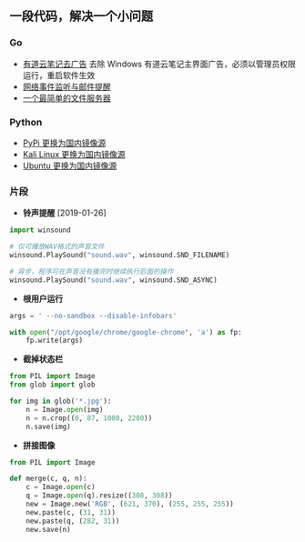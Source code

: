 ## 一段代码，解决一个小问题


### Go

- [有道云笔记去广告](go/youdao.go) 去除 Windows 有道云笔记主界面广告，必须以管理员权限运行，重启软件生效
- [网络事件监听与邮件提醒](go/remainder.go)
- [一个最简单的文件服务器](go/simpleweb.go)

### Python

- [PyPi 更换为国内镜像源](py/pypi.py)
- [Kali Linux 更换为国内镜像源](py/kali.py)
- [Ubuntu 更换为国内镜像源](py/ubuntu.py)


### 片段

* **铃声提醒** [2019-01-26]

```python
import winsound

# 仅可播放WAV格式的声音文件
winsound.PlaySound("sound.wav", winsound.SND_FILENAME)

# 异步，程序可在声音没有播完时继续执行后面的操作
winsound.PlaySound("sound.wav", winsound.SND_ASYNC)
```

* **根用户运行**

```python
args = ' --no-sandbox --disable-infobars'

with open("/opt/google/chrome/google-chrome", 'a') as fp:
    fp.write(args)
```

* **截掉状态栏**

```python
from PIL import Image
from glob import glob

for img in glob('*.jpg'):
    n = Image.open(img)
    n = n.crop((0, 87, 1080, 2280))
    n.save(img)
```

* **拼接图像**

```python
from PIL import Image

def merge(c, q, n):
    c = Image.open(c)
    q = Image.open(q).resize((308, 308))
    new = Image.new('RGB', (621, 370), (255, 255, 255))
    new.paste(c, (31, 31))
    new.paste(q, (282, 31))
    new.save(n)
```
